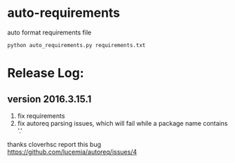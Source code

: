 # auto-requirements

auto format requirements file

`python auto_requirements.py requirements.txt`

# Release Log:
## version 2016.3.15.1
1. fix requirements
2. fix autoreq parsing issues, which will fail while a package name contains '.'

thanks cloverhsc report this bug https://github.com/lucemia/autoreq/issues/4
